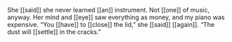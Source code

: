 She [[said]] she never learned [[an]] instrument. Not [[one]] of music, anyway. Her mind and [[eye]] saw everything as money, and my piano was expensive. “You [[have]] to [[close]] the lid,” she [[said]] [[again]]. “The dust will [[settle]] in the cracks.”  
